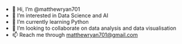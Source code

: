- 👋 Hi, I’m @matthewryan701
- 👀 I’m interested in Data Science and AI
- 🌱 I’m currently learning Python
- 💞️ I’m looking to collaborate on data analysis and data visualisation
- 📫 Reach me through matthewryan701@gmail.com 

<!---
matthewryan701/matthewryan701 is a ✨ special ✨ repository because its `README.md` (this file) appears on your GitHub profile.
You can click the Preview link to take a look at your changes.
--->
